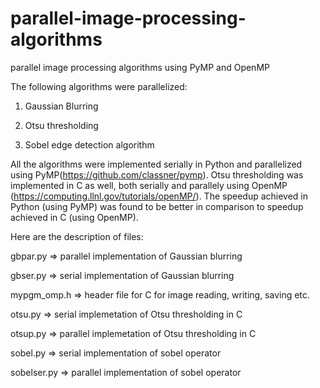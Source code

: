 # parallel-image-processing-algorithms
parallel image processing algorithms using PyMP and OpenMP

The following algorithms were parallelized:

1. Gaussian Blurring

2. Otsu thresholding

3. Sobel edge detection algorithm

All the algorithms were implemented serially in Python and parallelized using PyMP(https://github.com/classner/pymp).
Otsu thresholding was implemented in C as well, both serially and parallely using OpenMP (https://computing.llnl.gov/tutorials/openMP/).
The speedup achieved in Python (using PyMP) was found to be better in comparison to speedup achieved in C (using OpenMP).

Here are the description of files:

gbpar.py => parallel implementation of Gaussian blurring

gbser.py => serial implementation of Gaussian blurring

mypgm_omp.h => header file for C for image reading, writing, saving etc.

otsu.py => serial implemetation of Otsu thresholding in C

otsup.py => parallel implemetation of Otsu thresholding in C

sobel.py => serial implementation of sobel operator

sobelser.py => parallel implementation of sobel operator
